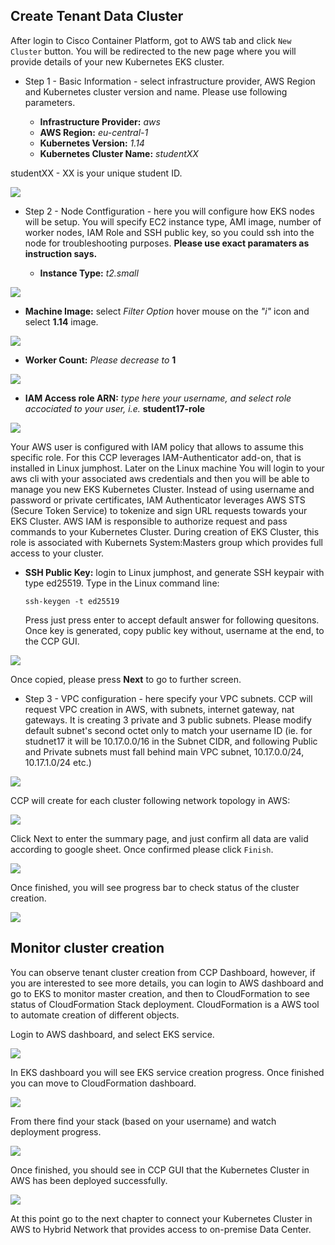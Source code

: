 ## Create Tenant Data Cluster

After login to Cisco Container Platform, got to AWS tab and click `New Cluster` button. You will be redirected to the new page where you will provide details of your new Kubernetes EKS cluster.

- Step 1 - Basic Information - select infrastructure provider, AWS Region and Kubernetes cluster version and name. Please use following parameters.

  - **Infrastructure Provider:** *aws*
  - **AWS Region:** *eu-central-1*
  - **Kubernetes Version:** *1.14*
  - **Kubernetes Cluster Name:** *studentXX*

studentXX - XX is your unique student ID.

<img src="https://raw.githubusercontent.com/pradeesi/HybridCloudApp/master/HybridCloudApp/Documentation/images/ccp5-eks-basic-info.png">

- Step 2 - Node Contfiguration - here you will configure how EKS nodes will be setup. You will specify EC2 instance type, AMI image, number of worker nodes, IAM Role and SSH public key, so you could ssh into the node for troubleshooting purposes. 
**Please use exact paramaters as instruction says.**

  - **Instance Type:** *t2.small*

<img src="https://raw.githubusercontent.com/pradeesi/HybridCloudApp/master/HybridCloudApp/Documentation/images/ccp5-eks-instance-type.png">

  - **Machine Image:** select *Filter Option* hover mouse on the *"i"* icon and select **1.14** image.

<img src="https://raw.githubusercontent.com/pradeesi/HybridCloudApp/master/HybridCloudApp/Documentation/images/ccp5-eks-image-version.png">

  - **Worker Count:** *Please decrease to* **1**

<img src="https://raw.githubusercontent.com/pradeesi/HybridCloudApp/master/HybridCloudApp/Documentation/images/ccp5-eks-worked-count.png">

  - **IAM Access role ARN:** *type here your username, and select role accociated to your user, i.e.* **student17-role**

<img src="https://raw.githubusercontent.com/pradeesi/HybridCloudApp/master/HybridCloudApp/Documentation/images/ccp5-eks-iam-role.png">

Your AWS user is configured with IAM policy that allows to assume this specific role. For this CCP leverages IAM-Authenticator add-on, that is installed in Linux jumphost. Later on the Linux machine You will login to your aws cli with your associated aws credentials and then you will be able to manage you new EKS Kubernetes Cluster. Instead of using username and password or private certificates, IAM Authenticator leverages AWS STS (Secure Token Service) to tokenize and sign URL requests towards your EKS Cluster. AWS IAM is responsible to authorize request and pass commands to your Kubernetes Cluster.
During creation of EKS Cluster, this role is associated with Kubernets System:Masters group which provides full access to your cluster.

  - **SSH Public Key:** login to Linux jumphost, and generate SSH keypair with type ed25519. 
  Type in the Linux command line:

        ssh-keygen -t ed25519

    Press just press enter to accept default answer for following quesitons. Once key is generated, copy public key without, username at the end, to the CCP GUI.

<img src="https://raw.githubusercontent.com/pradeesi/HybridCloudApp/master/HybridCloudApp/Documentation/images/linux-ssh-key.png">

Once copied, please press **Next** to go to further screen.

- Step 3 - VPC configuration - here specify your VPC subnets. CCP will request VPC creation in AWS, with subnets, internet gateway, nat gateways. It is creating 3 private and 3 public subnets. Please modify default subnet's second octet only to match your username ID (ie. for studnet17 it will be 10.17.0.0/16 in the Subnet CIDR, and following Public and Private subnets must fall behind main VPC subnet, 10.17.0.0/24, 10.17.1.0/24 etc.)

<img src="https://raw.githubusercontent.com/pradeesi/HybridCloudApp/master/HybridCloudApp/Documentation/images/ccp5-eks-vpc.png">

CCP will create for each cluster following network topology in AWS:

<img src="https://raw.githubusercontent.com/pradeesi/HybridCloudApp/master/HybridCloudApp/Documentation/images/aws-eks-vpc-topology.png">

Click Next to enter the summary page, and just confirm all data are valid according to google sheet. Once confirmed please click `Finish`.

<img src="https://raw.githubusercontent.com/pradeesi/HybridCloudApp/master/HybridCloudApp/Documentation/images/ccp5-eks-summary.png">

Once finished, you will see progress bar to check status of the cluster creation.

<img src="https://raw.githubusercontent.com/pradeesi/HybridCloudApp/master/HybridCloudApp/Documentation/images/ccp5-eks-creating.png">

## Monitor cluster creation

You can observe tenant cluster creation from CCP Dashboard, however, if you are interested to see more details, you can login to AWS dashboard and go to EKS to monitor master creation, and then to CloudFormation to see status of CloudFormation Stack deployment. CloudFormation is a AWS tool to automate creation of different objects.

Login to AWS dashboard, and select EKS service.

<img src="https://raw.githubusercontent.com/pradeesi/HybridCloudApp/master/HybridCloudApp/Documentation/images/aws-eks-find.png">

In EKS dashboard you will see EKS service creation progress. Once finished you can move to CloudFormation dashboard.

<img src="https://raw.githubusercontent.com/pradeesi/HybridCloudApp/master/HybridCloudApp/Documentation/images/aws-cloudformation-find.png">

From there find your stack (based on your username) and watch deployment progress.

<img src="https://raw.githubusercontent.com/pradeesi/HybridCloudApp/master/HybridCloudApp/Documentation/images/aws-cloudformation-watch.png">

Once finished, you should see in CCP GUI that the Kubernetes Cluster in AWS has been deployed successfully.

<img src="https://raw.githubusercontent.com/pradeesi/HybridCloudApp/master/HybridCloudApp/Documentation/images/ccp5-eks-ready.png">

At this point go to the next chapter to connect your Kubernetes Cluster in AWS to Hybrid Network that provides access to on-premise Data Center.